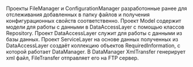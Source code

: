Проекты FileManager и ConfigurationManager разработонные ранее для отслеживания добавленных в папку файлов и получения конфигурационных свойств соответственно.
Проект Model содержит модели для работы с данными в DataAccessLayer с помощью классов Repository.
Проект DаtaAccessLayer служит для работы с данными из базы данных.
Проект ServiceLayer на основе данных полученных из DаtaAccessLayer создаёт коллекцию объектов RequiredInformation, с которой работает DataManager.
В DataManager XmlTransfer генерирует xml файл, FileTransfer отправляет его на FTP сервер.
